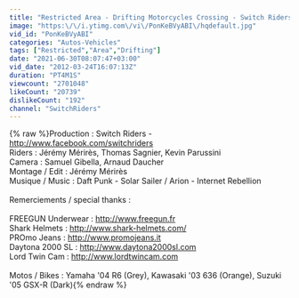 ```yaml
---
title: "Restricted Area - Drifting Motorcycles Crossing - Switch Riders Gymkhana"
image: "https:\/\/i.ytimg.com\/vi\/PonKeBVyABI\/hqdefault.jpg"
vid_id: "PonKeBVyABI"
categories: "Autos-Vehicles"
tags: ["Restricted","Area","Drifting"]
date: "2021-06-30T08:07:47+03:00"
vid_date: "2012-03-24T16:07:13Z"
duration: "PT4M1S"
viewcount: "2701048"
likeCount: "20739"
dislikeCount: "192"
channel: "SwitchRiders"
---
```

{% raw %}Production : Switch Riders - <a rel="nofollow" target="blank" href="http://www.facebook.com/switchriders">http://www.facebook.com/switchriders</a><br />Riders : Jérémy Mérirès, Thomas Sagnier, Kevin Parussini <br />Camera : Samuel Gibella, Arnaud Daucher<br />Montage / Edit : Jérémy Mérirès<br />Musique / Music : Daft Punk - Solar Sailer / Arion - Internet Rebellion<br /><br />Remerciements / special thanks :<br /><br />FREEGUN Underwear : <a rel="nofollow" target="blank" href="http://www.freegun.fr">http://www.freegun.fr</a><br />Shark Helmets : <a rel="nofollow" target="blank" href="http://www.shark-helmets.com/">http://www.shark-helmets.com/</a><br />PROmo Jeans : <a rel="nofollow" target="blank" href="http://www.promojeans.it">http://www.promojeans.it</a><br />Daytona 2000 SL : <a rel="nofollow" target="blank" href="http://www.daytona2000sl.com">http://www.daytona2000sl.com</a><br />Lord Twin Cam : <a rel="nofollow" target="blank" href="http://www.lordtwincam.com">http://www.lordtwincam.com</a><br /><br />Motos / Bikes : Yamaha '04 R6 (Grey), Kawasaki﻿ '03 636 (Orange), Suzuki '05 GSX-R (Dark){% endraw %}
